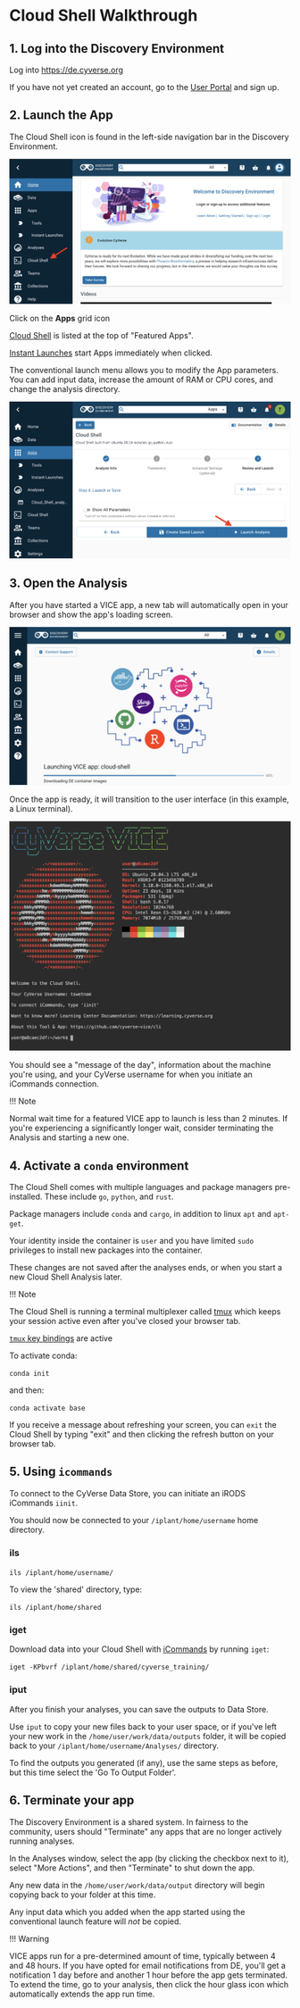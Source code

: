 # **Cloud Shell Walkthrough**

## 1. Log into the Discovery Environment

Log into <https://de.cyverse.org>

If you have not yet created an account, go to the [User Portal](https://user.cyverse.org) and sign up.

## 2. Launch the App

The Cloud Shell icon is found in the left-side navigation bar in the Discovery Environment.

[![cloud_shell_1]][cloud_shell_1]

  [cloud_shell_1]: ../assets/de/cloud_shell_1.png

Click on the **Apps** grid icon

[Cloud Shell](https://de.cyverse.org/apps/de/5f2f1824-57b3-11ec-8180-008cfa5ae621/launch) is listed at the top of "Featured Apps".

[Instant Launches](https://de.cyverse.org/instantlaunches) start Apps immediately when clicked.

The conventional launch menu allows you to modify the App parameters. You can add input data, increase the amount of RAM or CPU cores, and change the analysis directory.

[![cloud_shell_2]][cloud_shell_2]

  [cloud_shell_2]: ../assets/de/cloud_shell_2.png

## 3. Open the Analysis

After you have started a VICE app, a new tab will automatically open in your browser and show the app's loading screen.

[![cloud_shell_3]][cloud_shell_3]

  [cloud_shell_3]: ../assets/de/cloud_shell_3.png
  
Once the app is ready, it will transition to the user interface (in this example, a Linux terminal).

[![cloud_shell_4]][cloud_shell_4]

  [cloud_shell_4]: ../assets/de/cloud_shell_4.png
  
You should see a "message of the day", information about the machine you're using, and your CyVerse username for when you initiate
an iCommands connection.

!!! Note
  
  Normal wait time for a featured VICE app to launch is less than 2 minutes. 
  If you're experiencing a significantly longer wait, consider terminating the Analysis and starting a new one.

## 4. Activate a `conda` environment

The Cloud Shell comes with multiple languages and package managers pre-installed. These include `go`, `python`, and `rust`.

Package managers include `conda` and `cargo`, in addition to linux `apt` and `apt-get`.

Your identity inside the container is `user` and you have limited `sudo` privileges to install new packages into the container.

These changes are not saved after the analyses ends, or when you start a new Cloud Shell Analysis later.

!!! Note
  
The Cloud Shell is running a terminal multiplexer called [tmux]() which keeps your session active even after you've
closed your browser tab.

[`tmux` key bindings](http://manpages.ubuntu.com/manpages/bionic/man1/tmux.1.html) are active

To activate conda:

``` conda init ```

and then:

``` conda activate base ```

If you receive a message about refreshing your screen, you can `exit` the Cloud Shell by typing "exit" and then clicking the refresh button on your browser tab.

## 5. Using `icommands`

To connect to the CyVerse Data Store, you can initiate an iRODS iCommands `iinit`.

You should now be connected to your `/iplant/home/username` home directory.

### ils

``` ils /iplant/home/username/ ```

To view the 'shared' directory, type:

``` ils /iplant/home/shared ```

### iget 

Download data into your Cloud Shell with [iCommands](https://docs.irods.org/master/icommands/user/) by running `iget`:

``` iget -KPbvrf /iplant/home/shared/cyverse_training/ ```

### iput

After you finish your analyses, you can save the outputs to Data Store.

Use `iput` to copy your new files back to your user space, or if you've left your new work in the `/home/user/work/data/outputs` folder, it will be copied back to your `/iplant/home/username/Analyses/` directory.

To find the outputs you generated (if any), use the same steps as before, but this time select the 'Go To Output Folder'.

## 6. Terminate your app

The Discovery Environment is a shared system. In fairness to the community, users should "Terminate" any apps that
are no longer actively running analyses.

In the Analyses window, select the app (by clicking the checkbox next to it), select "More Actions", and then "Terminate" to shut down the app.

Any new data in the `/home/user/work/data/output` directory will begin copying back to your folder at this time.

Any input data which you added when the app started using the conventional launch feature will *not* be copied.

!!! Warning

  VICE apps run for a pre-determined amount of time, typically between 4 and 48 hours. 
  If you have opted for email notifications from DE, you'll get a notification 1 day before and another 1 hour before the app gets terminated. 
  To extend the time, go to your analysis, then click the hour glass icon which automatically extends the app run time.
